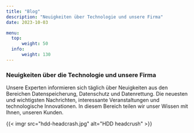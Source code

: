 ```yaml
---
title: "Blog"
description: "Neuigkeiten über Technologie und unsere Firma"
date: 2023-10-03

menu:
  top:
      weight: 50
  info:
      weight: 130
---
```


### Neuigkeiten über die Technologie und unsere Firma

Unsere Experten informieren sich täglich über Neuigkeiten aus den Bereichen Datenspeicherung, Datenschutz und Datenrettung. Die neuesten und wichtigsten Nachrichten, interessante Veranstaltungen und technologische Innovationen. In diesem Bereich teilen wir unser Wissen mit Ihnen, unseren Kunden.

{{< imgr src="hdd-headcrash.jpg" alt="HDD headcrush" >}}
